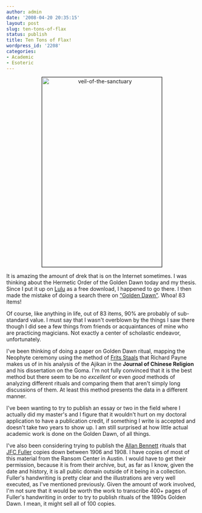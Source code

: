 ```yaml
---
author: admin
date: '2008-04-20 20:35:15'
layout: post
slug: ten-tons-of-flax
status: publish
title: Ten Tons of Flax!
wordpress_id: '2208'
categories:
- Academic
- Esoteric
---
```

<p align="center"><a href="http://www.flickr.com/photos/albill/2430374654/" title="veil-of-the-sanctuary by albill, on Flickr"><img src="http://farm3.static.flickr.com/2208/2430374654_4bd006a6ea.jpg" border="1" width="316" height="500" alt="veil-of-the-sanctuary" /></a></p>
It is amazing the amount of drek that is on the Internet sometimes. I was thinking about the Hermetic Order of the Golden Dawn today and my thesis. Since I put it up on <a href="http://www.lulu.com">Lulu</a> as a free download, I happened to go there. I then made the mistake of doing a search there on <a href="http://www.lulu.com/browse/search.php?fSubmitSearch=1&fSearch=golden+dawn&fPageNumber=7">
&quot;Golden Dawn&quot;</a>. Whoa! 83 items!

Of course, like anything in life, out of 83 items, 90% are probably of sub-standard value. I must say that I wasn't overblown by the things I saw there though I did see a few things from friends or acquaintances of mine who are practicing magicians. Not exactly a center of scholastic endeavor, unfortunately. 

I've been thinking of doing a paper on Golden Dawn ritual, mapping the Neophyte ceremony using the method of <a href="http://fritsstaal.googlepages.com/">Frits Staals</a> that Richard Payne makes us of in his analysis of the Ajikan in the <strong>Journal of Chinese Religion</strong> and his dissertation on the Goma. I'm not fully convinced that it is the best method but there seem to be no <em>excellent</em> or even <em>good</em> methods of analyzing different rituals and comparing them that aren't simply long discussions of them. At least this method presents the data in a different manner. 

I've been wanting to try to publish an essay or two in the field where I actually did my master's and I figure that it wouldn't hurt on my doctoral application to have a publication credit, if something I write is accepted and doesn't take two years to show up. I am still surprised at how little actual academic work is done on the Golden Dawn, of all things.

I've also been considering trying to publish the <a href="http://en.wikipedia.org/wiki/Allan_Bennett">Allan Bennett</a> rituals that <a href="http://en.wikipedia.org/wiki/JFC_Fuller">JFC Fuller</a> copies down between 1906 and 1908. I have copies of most of this material from the Ransom Center in Austin. I would have to get their permission, because it is from their archive, but, as far as I know, given the date and history, it is all public domain outside of it being in a collection. Fuller's handwriting is pretty clear and the illustrations are very well executed, as I've mentioned previously. Given the amount of work involved, I'm not sure that it would be worth the work to transcribe 400+ pages of Fuller's handwriting in order to try to publish rituals of the 1890s Golden Dawn. I mean, it might sell all of 100 copies.  
